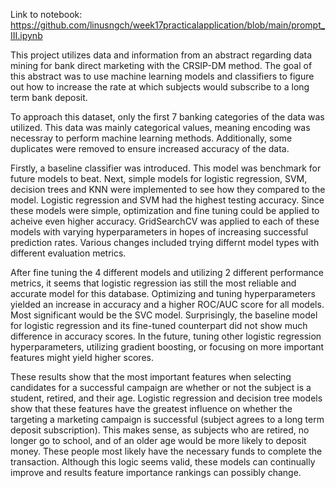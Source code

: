 Link to notebook: https://github.com/linusngch/week17practicalapplication/blob/main/prompt_III.ipynb

This project utilizes data and information from an abstract regarding data mining for bank direct marketing with the CRSIP-DM method. The goal of this abstract was to 
use machine learning models and classifiers to figure out how to increase the rate at which subjects would subscribe to a long term bank deposit. 

To approach this dataset, only the first 7 banking categories of the data was utilized. This data was mainly categorical values, meaning encoding was necessray to perform
machine learning methods. Additionally, some duplicates were removed to ensure increased accuracy of the data. 

Firstly, a baseline classifier was introduced. This model was benchmark for future models to beat. Next, simple models for logistic regression, SVM, decision trees and 
KNN were implemented to see how they compared to the model. Logistic regression and SVM had the highest testing accuracy. Since these models were simple, optimization and 
fine tuning could be applied to acheive even higher accuracy. GridSearchCV was applied to each of these models with varying hyperparameters in hopes of increasing successful
prediction rates. Various changes included trying differnt model types with different evaluation metrics.

After fine tuning the 4 different models and utilizing 2 different performance metrics, it seems that logistic regression ias still the most reliable and accurate model
for this database. Optimizing and tuning hyperparameters yielded an increase in accuracy and a higher ROC/AUC score for all models. Most significant would be the SVC model.
Surprisingly, the baseline model for logistic regression and its fine-tuned counterpart did not show much difference in accuracy scores. In the future, tuning other 
logistic regression hyperparameters, utilizing gradient boosting, or focusing on more important features might yield higher scores.

These results show that the most important features when selecting candidates for a successful campaign are whether or not the subject is a student, retired, and their age.
Logistic regression and decision tree models show that these features have the greatest influence on whether the targeting a marketing campaign is successful (subject agrees 
to a long term deposit subscription). This makes sense, as subjects who are retired, no longer go to school, and of an older age would be more likely to deposit money. These
people most likely have the necessary funds to complete the transaction. Although this logic seems valid, these models can continually improve and results feature importance 
rankings can possibly change.
